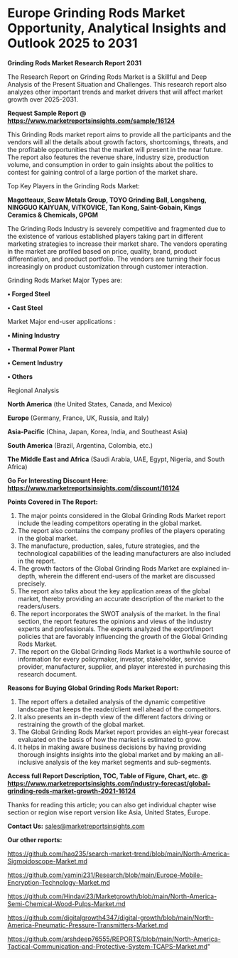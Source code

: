  # Europe Grinding Rods Market Opportunity, Analytical Insights and Outlook 2025 to 2031

<strong>Grinding Rods Market Research Report 2031</strong>

The Research Report on Grinding Rods Market is a Skillful and Deep Analysis of the Present Situation and Challenges. This research report also analyzes other important trends and market drivers that will affect market growth over 2025-2031.

<strong>Request Sample Report @ <a href=https://www.marketreportsinsights.com/sample/16124>https://www.marketreportsinsights.com/sample/16124</a></strong>

This Grinding Rods market report aims to provide all the participants and the vendors will all the details about growth factors, shortcomings, threats, and the profitable opportunities that the market will present in the near future. The report also features the revenue share, industry size, production volume, and consumption in order to gain insights about the politics to contest for gaining control of a large portion of the market share.

Top Key Players in the Grinding Rods Market:

<strong>Magotteaux, Scaw Metals Group, TOYO Grinding Ball, Longsheng, NINGGUO KAIYUAN, VíTKOVICE, Tan Kong, Saint-Gobain, Kings Ceramics & Chemicals, GPGM</strong>

The Grinding Rods Industry is severely competitive and fragmented due to the existence of various established players taking part in different marketing strategies to increase their market share. The vendors operating in the market are profiled based on price, quality, brand, product differentiation, and product portfolio. The vendors are turning their focus increasingly on product customization through customer interaction.

Grinding Rods Market Major Types are:

<strong>• Forged Steel

• Cast Steel</strong>

Market Major end-user applications :

<strong>• Mining Industry

• Thermal Power Plant

• Cement Industry

• Others</strong>

Regional Analysis

</u><strong><b>North America</b></strong> (the United States, Canada, and Mexico)

<strong><b>Europe </b></strong>(Germany, France, UK, Russia, and Italy)

<strong><b>Asia-Pacific</b></strong> (China, Japan, Korea, India, and Southeast Asia)

<strong><b>South America</b></strong> (Brazil, Argentina, Colombia, etc.)

<strong><b>The Middle East and Africa</b></strong> (Saudi Arabia, UAE, Egypt, Nigeria, and South Africa)

<strong>Go For Interesting Discount Here: <a href=https://www.marketreportsinsights.com/discount/16124>https://www.marketreportsinsights.com/discount/16124</a></strong>

<strong>Points Covered in The Report:</strong>
<ol>
  <li>The major points considered in the Global Grinding Rods Market report include the leading competitors operating in the global market.</li>
  <li>The report also contains the company profiles of the players operating in the global market.</li>
  <li>The manufacture, production, sales, future strategies, and the technological capabilities of the leading manufacturers are also included in the report.</li>
  <li>The growth factors of the Global Grinding Rods Market are explained in-depth, wherein the different end-users of the market are discussed precisely.</li>
  <li>The report also talks about the key application areas of the global market, thereby providing an accurate description of the market to the readers/users.</li>
  <li>The report incorporates the SWOT analysis of the market. In the final section, the report features the opinions and views of the industry experts and professionals. The experts analyzed the export/import policies that are favorably influencing the growth of the Global Grinding Rods Market.</li>
  <li>The report on the Global Grinding Rods Market is a worthwhile source of information for every policymaker, investor, stakeholder, service provider, manufacturer, supplier, and player interested in purchasing this research document.</li>
</ol>
<strong>Reasons for Buying Global Grinding Rods Market Report:</strong>

<ol>
  <li>The report offers a detailed analysis of the dynamic competitive landscape that keeps the reader/client well ahead of the competitors.</li>
  <li>It also presents an in-depth view of the different factors driving or restraining the growth of the global market.</li>
  <li>The Global Grinding Rods Market report provides an eight-year forecast evaluated on the basis of how the market is estimated to grow.</li>
  <li>It helps in making aware business decisions by having providing thorough insights insights into the global market and by making an all-inclusive analysis of the key market segments and sub-segments.</li>
</ol>
<strong>Access full Report Description, TOC, Table of Figure, Chart, etc. @ <a href=https://www.marketreportsinsights.com/industry-forecast/global-grinding-rods-market-growth-2021-16124>https://www.marketreportsinsights.com/industry-forecast/global-grinding-rods-market-growth-2021-16124</a></strong>


Thanks for reading this article; you can also get individual chapter wise section or region wise report version like Asia, United States, Europe.

<strong>Contact Us:</strong>
sales@marketreportsinsights.com

<strong>Our other reports:</strong>

<a href=https://github.com/haq235/search-market-trend/blob/main/North-America-Sigmoidoscope-Market.md>https://github.com/haq235/search-market-trend/blob/main/North-America-Sigmoidoscope-Market.md</a>

<a href=https://github.com/yamini231/Research/blob/main/Europe-Mobile-Encryption-Technology-Market.md>https://github.com/yamini231/Research/blob/main/Europe-Mobile-Encryption-Technology-Market.md</a>

<a href=https://github.com/Hindavi23/Marketgrowth/blob/main/North-America-Semi-Chemical-Wood-Pulps-Market.md>https://github.com/Hindavi23/Marketgrowth/blob/main/North-America-Semi-Chemical-Wood-Pulps-Market.md</a>

<a href=https://github.com/digitalgrowth4347/digital-growth/blob/main/North-America-Pneumatic-Pressure-Transmitters-Market.md>https://github.com/digitalgrowth4347/digital-growth/blob/main/North-America-Pneumatic-Pressure-Transmitters-Market.md</a>

<a href=https://github.com/arshdeep76555/REPORTS/blob/main/North-America-Tactical-Communication-and-Protective-System-TCAPS-Market.md>https://github.com/arshdeep76555/REPORTS/blob/main/North-America-Tactical-Communication-and-Protective-System-TCAPS-Market.md</a>"
